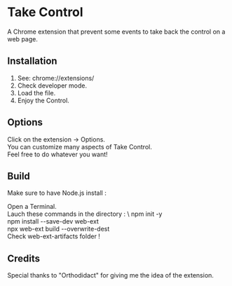 # Take Control

A Chrome extension that prevent some events to take back the control on a web page.

## Installation

1. See: chrome://extensions/
2. Check developer mode.
3. Load the file.
4. Enjoy the Control.

## Options

Click on the extension -> Options.\
You can customize many aspects of Take Control.\
Feel free to do whatever you want!

## Build

Make sure to have Node.js install :

Open a Terminal.\
Lauch these commands in the directory : \ 
npm init -y\
npm install --save-dev web-ext\
npx web-ext build --overwrite-dest\
Check web-ext-artifacts folder !

## Credits
Special thanks to "Orthodidact" for giving me the idea of the extension.
